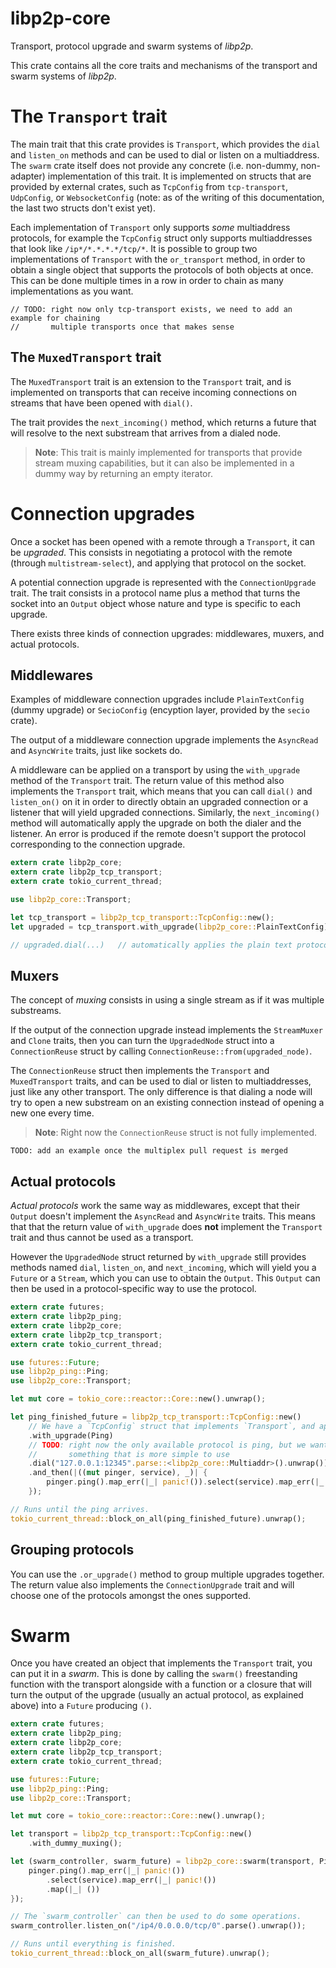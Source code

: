 # libp2p-core

Transport, protocol upgrade and swarm systems of *libp2p*.

This crate contains all the core traits and mechanisms of the transport and swarm systems
of *libp2p*.

# The `Transport` trait

The main trait that this crate provides is `Transport`, which provides the `dial` and
`listen_on` methods and can be used to dial or listen on a multiaddress. The `swarm` crate
itself does not provide any concrete (i.e. non-dummy, non-adapter) implementation of this trait.
It is implemented on structs that are provided by external crates, such as `TcpConfig` from
`tcp-transport`, `UdpConfig`, or `WebsocketConfig` (note: as of the writing of this
documentation, the last two structs don't exist yet).

Each implementation of `Transport` only supports *some* multiaddress protocols, for example
the `TcpConfig` struct only supports multiaddresses that look like `/ip*/*.*.*.*/tcp/*`. It is
possible to group two implementations of `Transport` with the `or_transport` method, in order
to obtain a single object that supports the protocols of both objects at once. This can be done
multiple times in a row in order to chain as many implementations as you want.

```
// TODO: right now only tcp-transport exists, we need to add an example for chaining
//       multiple transports once that makes sense
```

## The `MuxedTransport` trait

The `MuxedTransport` trait is an extension to the `Transport` trait, and is implemented on
transports that can receive incoming connections on streams that have been opened with `dial()`.

The trait provides the `next_incoming()` method, which returns a future that will resolve to
the next substream that arrives from a dialed node.

> **Note**: This trait is mainly implemented for transports that provide stream muxing
>           capabilities, but it can also be implemented in a dummy way by returning an empty
>           iterator.

# Connection upgrades

Once a socket has been opened with a remote through a `Transport`, it can be *upgraded*. This
consists in negotiating a protocol with the remote (through `multistream-select`), and applying
that protocol on the socket.

A potential connection upgrade is represented with the `ConnectionUpgrade` trait. The trait
consists in a protocol name plus a method that turns the socket into an `Output` object whose
nature and type is specific to each upgrade.

There exists three kinds of connection upgrades: middlewares, muxers, and actual protocols.

## Middlewares

Examples of middleware connection upgrades include `PlainTextConfig` (dummy upgrade) or
`SecioConfig` (encyption layer, provided by the `secio` crate).

The output of a middleware connection upgrade implements the `AsyncRead` and `AsyncWrite`
traits, just like sockets do.

A middleware can be applied on a transport by using the `with_upgrade` method of the
`Transport` trait. The return value of this method also implements the `Transport` trait, which
means that you can call `dial()` and `listen_on()` on it in order to directly obtain an
upgraded connection or a listener that will yield upgraded connections. Similarly, the
`next_incoming()` method will automatically apply the upgrade on both the dialer and the
listener. An error is produced if the remote doesn't support the protocol corresponding to the
connection upgrade.

```rust
extern crate libp2p_core;
extern crate libp2p_tcp_transport;
extern crate tokio_current_thread;

use libp2p_core::Transport;

let tcp_transport = libp2p_tcp_transport::TcpConfig::new();
let upgraded = tcp_transport.with_upgrade(libp2p_core::PlainTextConfig);

// upgraded.dial(...)   // automatically applies the plain text protocol on the socket
```

## Muxers

The concept of *muxing* consists in using a single stream as if it was multiple substreams.

If the output of the connection upgrade instead implements the `StreamMuxer` and `Clone`
traits, then you can turn the `UpgradedNode` struct into a `ConnectionReuse` struct by calling
`ConnectionReuse::from(upgraded_node)`.

The `ConnectionReuse` struct then implements the `Transport` and `MuxedTransport` traits, and
can be used to dial or listen to multiaddresses, just like any other transport. The only
difference is that dialing a node will try to open a new substream on an existing connection
instead of opening a new one every time.

> **Note**: Right now the `ConnectionReuse` struct is not fully implemented.

`TODO: add an example once the multiplex pull request is merged`

## Actual protocols

*Actual protocols* work the same way as middlewares, except that their `Output` doesn't
implement the `AsyncRead` and `AsyncWrite` traits. This means that that the return value of
`with_upgrade` does **not** implement the `Transport` trait and thus cannot be used as a
transport.

However the `UpgradedNode` struct returned by `with_upgrade` still provides methods named
`dial`, `listen_on`, and `next_incoming`, which will yield you a `Future` or a `Stream`,
which you can use to obtain the `Output`. This `Output` can then be used in a protocol-specific
way to use the protocol.

```rust
extern crate futures;
extern crate libp2p_ping;
extern crate libp2p_core;
extern crate libp2p_tcp_transport;
extern crate tokio_current_thread;

use futures::Future;
use libp2p_ping::Ping;
use libp2p_core::Transport;

let mut core = tokio_core::reactor::Core::new().unwrap();

let ping_finished_future = libp2p_tcp_transport::TcpConfig::new()
    // We have a `TcpConfig` struct that implements `Transport`, and apply a `Ping` upgrade on it.
    .with_upgrade(Ping)
    // TODO: right now the only available protocol is ping, but we want to replace it with
    //       something that is more simple to use
    .dial("127.0.0.1:12345".parse::<libp2p_core::Multiaddr>().unwrap()).unwrap_or_else(|_| panic!())
    .and_then(|((mut pinger, service), _)| {
        pinger.ping().map_err(|_| panic!()).select(service).map_err(|_| panic!())
    });

// Runs until the ping arrives.
tokio_current_thread::block_on_all(ping_finished_future).unwrap();
```

## Grouping protocols

You can use the `.or_upgrade()` method to group multiple upgrades together. The return value
also implements the `ConnectionUpgrade` trait and will choose one of the protocols amongst the
ones supported.

# Swarm

Once you have created an object that implements the `Transport` trait, you can put it in a
*swarm*. This is done by calling the `swarm()` freestanding function with the transport
alongside with a function or a closure that will turn the output of the upgrade (usually an
actual protocol, as explained above) into a `Future` producing `()`.

```rust
extern crate futures;
extern crate libp2p_ping;
extern crate libp2p_core;
extern crate libp2p_tcp_transport;
extern crate tokio_current_thread;

use futures::Future;
use libp2p_ping::Ping;
use libp2p_core::Transport;

let mut core = tokio_core::reactor::Core::new().unwrap();

let transport = libp2p_tcp_transport::TcpConfig::new()
    .with_dummy_muxing();

let (swarm_controller, swarm_future) = libp2p_core::swarm(transport, Ping, |(mut pinger, service), client_addr| {
    pinger.ping().map_err(|_| panic!())
        .select(service).map_err(|_| panic!())
        .map(|_| ())
});

// The `swarm_controller` can then be used to do some operations.
swarm_controller.listen_on("/ip4/0.0.0.0/tcp/0".parse().unwrap());

// Runs until everything is finished.
tokio_current_thread::block_on_all(swarm_future).unwrap();
```
